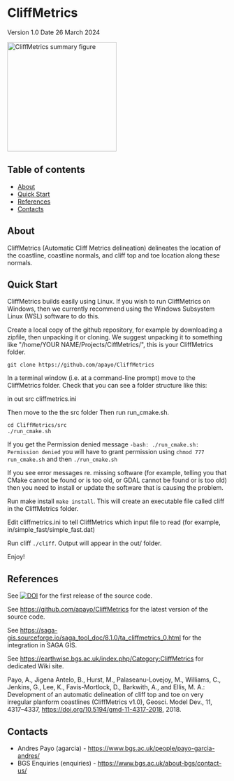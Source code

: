 # CliffMetrics
Version 1.0 
Date 26 March 2024

<p align="left">
  <img src="https://gmd.copernicus.org/articles/11/4317/2018/gmd-11-4317-2018-avatar-web.png" alt="CliffMetrics summary figure" width="250">
</p>

## Table of contents

- [About](#about)
- [Quick Start](#quick-start)
- [References](#references)
- [Contacts](#contacts)

## About
CliffMetrics (Automatic Cliff Metrics delineation) delineates the location of the coastline, coastline normals, and cliff top and toe location along these normals.


## Quick Start

CliffMetrics builds easily using Linux. If you wish to run CliffMetrics on Windows, then we currently recommend using the Windows Subsystem Linux (WSL) software to do this.

Create a local copy of the github repository, for example by downloading a zipfile, then unpacking it or cloning. We suggest unpacking it to something like "/home/YOUR NAME/Projects/CiffMetrics/", this is your CliffMetrics folder.

```
git clone https://github.com/apayo/CliffMetrics
```

In a terminal window (i.e. at a command-line prompt) move to the CliffMetrics folder. Check that you can see a folder structure like this:

in
out
src
cliffmetrics.ini 

Then move to the the src folder Then run run_cmake.sh. 
```
cd CliffMetrics/src
./run_cmake.sh
```
If you get the Permission denied message `-bash: ./run_cmake.sh: Permission denied` you will have to grant permission using `chmod 777 run_cmake.sh` and then `./run_cmake.sh`

If you see error messages re. missing software (for example, telling you that CMake cannot be found or is too old, or GDAL cannot be found or is too old) then you need to install or update the software that is causing the problem.

Run make install `make install`. This will create an executable file called cliff in the CliffMetrics folder.

Edit cliffmetrics.ini to tell CliffMetrics which input file to read (for example, in/simple_fast/simple_fast.dat)

Run cliff `./cliff`. Output will appear in the out/ folder.

Enjoy!

## References
  See <a href="https://doi.org/10.5281/zenodo.1412486"><img src="https://zenodo.org/badge/DOI/10.5281/zenodo.1412486.svg" alt="DOI"></a> for the first release of the source code.
  
  See <a href="https://github.com/apayo/CliffMetrics" target="_blank">https://github.com/apayo/CliffMetrics</a> for the latest version of the source code.

  See https://saga-gis.sourceforge.io/saga_tool_doc/8.1.0/ta_cliffmetrics_0.html for the integration in SAGA GIS.

  See https://earthwise.bgs.ac.uk/index.php/Category:CliffMetrics for dedicated Wiki site.

  Payo, A., Jigena Antelo, B., Hurst, M., Palaseanu-Lovejoy, M., Williams, C., Jenkins, G., Lee, K., Favis-Mortlock, D., Barkwith, A., and Ellis, M. A.: Development of an automatic delineation of cliff top and toe on very irregular planform coastlines (CliffMetrics v1.0), Geosci. Model Dev., 11, 4317–4337, https://doi.org/10.5194/gmd-11-4317-2018, 2018.
	


## Contacts
- Andres Payo (agarcia) - <https://www.bgs.ac.uk/people/payo-garcia-andres/>
- BGS Enquiries (enquiries) - <https://www.bgs.ac.uk/about-bgs/contact-us/>
 


